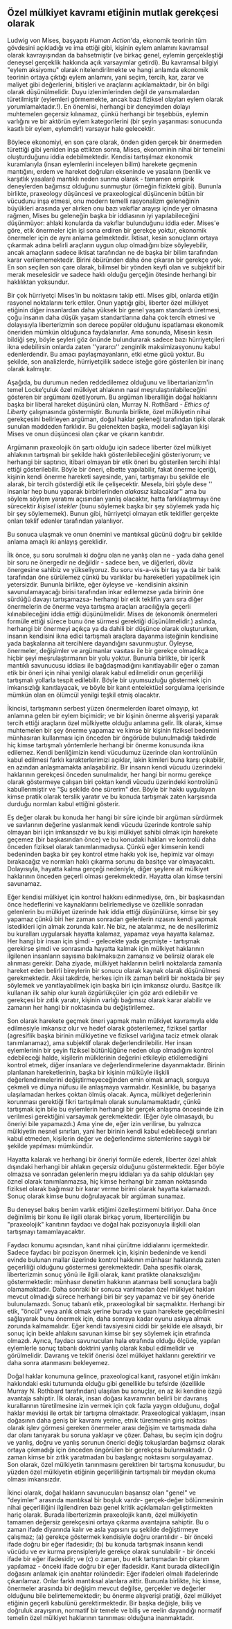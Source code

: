 ## Özel mülkiyet kavramı etiğinin mutlak gerekçesi olarak

Ludwig von Mises, başyapıtı *Human Action*'da, ekonomik teorinin tüm gövdesini açıkladığı ve ima ettiği gibi, kişinin eylem anlamını kavramsal olarak kavrayışından da bahsetmiştir (ve birkaç genel, eylemin gerçekleştiği deneysel gerçeklik hakkında açık varsayımlar getirdi). Bu kavramsal bilgiyi "eylem aksiyomu" olarak nitelendirilmekte ve hangi anlamda ekonomik teorinin ortaya çıktığı eylem anlamını, yani seçim, tercih, kar, zarar ve maliyet gibi değerlerini, bitişleri ve araçlarını açıklamaktadır, bir ön bilgi olarak düşünülmelidir. Duyu izlenimlerinden değil de yansımalardan türetilmiştir (eylemleri görmemekte, ancak bazı fiziksel olayları eylem olarak yorumlamaktadır.!). En önemlisi, herhangi bir deneyimden dolayı muhtemelen geçersiz kılınamaz, çünkü herhangi bir teşebbüs, eylemin varlığını ve bir aktörün eylem kategorilerini (bir şeyin yaşanması sonucunda kasıtlı bir eylem, eylemdir!) varsayar hale gelecektir.

Böylece ekonomiyi, en son çare olarak, önden giden gerçek bir önermeden türettiği gibi yeniden inşa ettikten sonra, Mises, ekonominin nihai bir temelini oluşturduğunu iddia edebilmektedir. Kendisi tartışılmaz ekonomik kuramlarıyla (insan eylemlerini inceleyen bilim) harekete geçmenin mantığını, erdem ve hareket doğruları ekseninde ve yasaların (benlik ve karşıtlık yasaları) mantıklı neden sunma olarak - tamamen empirik deneylerden bağımsız olduğunu sunmuştur (örneğin fizikteki gibi). Bununla birlikte, praxeology düşüncesi ve praxeological düşüncenin bütün bir vücudunu inşa etmesi, onu modern temelli rasyonalizm geleneğinin büyükleri arasında yer alırken onu bazı vakıflar arayışı içinde yer olmasına rağmen, Mises bu geleneğin başka bir iddiasının iyi yapılabileceğini düşünmüyor: ahlaki konularda da vakıflar bulunduğunu iddia eder. Mises'e göre, etik önermeler için işi sona erdiren bir gerekçe yoktur, ekonomik önermeler için de aynı anlama gelmektedir. İktisat, kesin sonuçların ortaya çıkarmak adına belirli araçların uygun olup olmadığını bize söyleyebilir, ancak amaçların sadece iktisat tarafından ne de başka bir bilim tarafından karar verilememektedir. Birini öbüründen daha öne çıkaran bir gerekçe yok. En son seçilen son çare olarak, bilimsel bir yönden keyfi olan ve subjektif bir merak meselesidir ve sadece haklı olduğu gerçeğin ötesinde herhangi bir haklılıktan yoksundur.

Bir çok hürriyetçi Mises'in bu noktasını takip etti. Mises gibi, onlarda etiğin rasyonel noktalarını terk ettiler. Onun yaptığı gibi, liberter özel mülkiyet etiğinin diğer insanlardan daha yüksek bir genel yaşam standardı üretmesi, çoğu insanın daha düşük yaşam standartlarına daha çok tercih etmesi ve dolayısıyla liberterizmin son derece popüler olduğunu ispatlaması ekonomik öneriden mümkün olduğunca faydalanırlar. Ama sonunda, Misesin kesin bildiği şey, böyle şeyleri göz önünde bulundurarak sadece bazı hürriyetçileri ikna edebilirsin onlarda zaten ''yararcı'' zenginlik maksimizasyonunu kabul edenlerdendir. Bu amacı paylaşmayanların, etki etme gücü yoktur. Bu şekilde, son analizlerde, hürriyetçilik sadece isteğe göre gösterilen bir inanç olarak kalmıştır.

Aşağıda, bu durumun neden reddedilemez olduğunu ve libertarianizm'in temel Locke’çuluk özel mülkiyet ahlakının nasıl meşrulaştırılabileceğini gösteren bir argümanı özetliyorum. Bu argüman liberalliğin doğal haklarını başka bir liberal hareket düşünürü olan, Murray N. RothBard - *Ethics of Liberty* çalışmasında göstermiştir. Bununla birlikte, özel mülkiyetin nihai gerekçesini belirleyen argüman, doğal haklar geleneği tarafından tipik olarak sunulan maddeden farklıdır. Bu gelenekten başka, modeli sağlayan kişi Mises ve onun düşüncesi olan çıkar ve çıkarın kanıtıdır.

Argümanın praxeolojik ön şartı olduğu için sadece liberter özel mülkiyet ahlakının tartışmalı bir şekilde haklı gösterilebileceğini gösteriyorum; ve herhangi bir saptırıcı, itibari olmayan bir etik öneri bu gösterilen tercihi ihlal ettiği gösterilebilir. Böyle bir öneri, elbette yapılabilir, fakat önerme içeriği, kişinin kendi önerme hareketi sayesinde, yani, tartışmayı bu şekilde ele alarak, bir tercih gösterdiği etik ile çelişecektir. Mesela, biri şöyle dese '' insanlar hep bunu yaparak birbirlerinden *alakasız* kalacaklar'' ama bu söylem söylem yaratımı açısından yanlış olacaktır, hatta farklılaştırmayı öne sürecektir *kişisel istekler* (bunu söylemek başka bir şey söylemek yada hiç bir şey söylememek). Bunun gibi, hürriyetçi olmayan etik teklifler gerçekte onları teklif edenler tarafından yalanlıyor.

Bu sonuca ulaşmak ve onun önemini ve mantıksal gücünü doğru bir şekilde anlama amaçlı iki anlayış gereklidir.

İlk önce, şu soru sorulmalı ki doğru olan ne yanlış olan ne - yada daha genel bir soru ne önergedir ne değildir - sadece ben, ve diğerleri, döviz önergesine sahibiz ve yükseliyoruz. Bu soru vis-a-vis bir taş ya da bir balık tarafından öne sürülemez çünkü bu varlıklar bu hareketleri yapabilmek için yetersizdir. Bununla birlikte, eğer öyleyse ve -kendisinin aksinin savunulamayacağı birisi tarafından inkar edilemezse yada birinin öne sürdüğü davayı tartışamazsa- herhangi bir etik teklifin yanı sıra diğer önermelerin de önerme veya tartışma araçları aracılığıyla geçerli kılınabileceğini iddia ettiği düşünülmelidir. Mises de (ekonomik önermeleri formüle ettiği sürece bunu öne sürmesi gerektiği düşünülmelidir.) aslında, herhangi bir önermeyi açıkça ya da dahili bir düşünce olarak oluştururken, insanın kendisini ikna edici tartışmalı araçlara dayanma isteğinin kendisine yada başkalarına ait tercihlere dayandığını savunmuştur. Öyleyse, önermeler, değişimler ve argümanlar vasıtası ile bir gerekçe olmadıkça hiçbir şeyi meşrulaştırmanın bir yolu yoktur. Bununla birlikte, bir içerik mantıklı savunucusu iddiası ile bağdaşmadığını kanıtlayabilir eğer o zaman etik bir öneri için nihai yenilgi olarak kabul edilmelidir onun geçerliliği tartışmalı yollarla tespit edilebilir. Böyle bir uyumsuzluğu göstermek için imkansızlığı kanıtlayacak, ve böyle bir kanıt entelektüel sorgulama içerisinde mümkün olan en ölümcül yenilgi teşkil etmiş olacaktır.

İkincisi, tartışmanın serbest yüzen önermelerden ibaret olmayıp, kıt anlamına gelen bir eylem biçimidir; ve bir kişinin önerme alışverişi yaparak tercih ettiği araçların özel mülkiyette olduğu anlamına gelir. İlk olarak, kimse muhtemelen bir şey önerme yapamaz ve kimse bir kişinin fiziksel bedenini münhasıran kullanması için önceden bir öngörüde bulunulmadığı takdirde hiç kimse tartışmalı yöntemlerle herhangi bir önerme konusunda ikna edilemez. Kendi benliğimizin kendi vücudumuz üzerinde olan kontrolünün kabul edilmesi farklı karakterlerimizi açıklar, lakin kimileri buna karşı çıkabilir, en azından anlaşmamakta anlaşabiliriz. Bir insanın kendi vücudu üzerindeki haklarının gerekçesi önceden sunulmalıdır, her hangi bir normu gerekçe olarak göstermeye çalışan biri çoktan kendi vücudu üzerindeki kontrolünü kabullenmiştir ve "Şu şekilde öne sürerim" der. Böyle bir hakkı uygulayan kimse pratik olarak terslik yaratır ve bu konuda tartışmak zaten karşısında durduğu normları kabul ettiğini gösterir.

Eş değer olarak bu konuda her hangi bir süre içinde bir argüman sürdürmek ve savlarının değerine yaslanmak kendi vücudu üzerinde kontrole sahip olmayan biri için imkansızdır ve bu kişi mülkiyet sahibi olmak için harekete geçemez (bir başkasından önce) ve bu konudaki hakları ve kontrolü daha önceden fiziksel olarak tanımlanmadıysa. Çünkü eğer kimsenin kendi bedeninden başka bir şey kontrol etme hakkı yok ise, hepimiz var olmayı bırakacağız ve normları haklı çıkarma sorunu da basitçe var olmayacaktı. Dolayısıyla, hayatta kalma gerçeği nedeniyle, diğer şeylere ait mülkiyet haklarının önceden geçerli olması gerekmektedir. Hayatta olan kimse tersini savunamaz.

Eğer kendisi mülkiyet için kontrol hakkını edinmediyse, örn., bir başkasından önce hedeflerini ve kaynaklarını belirlemediyse ve özellikle sonradan gelenlerin bu mülkiyet üzerinde hak iddia ettiği düşünülürse, kimse bir şey yapamaz çünkü biri her zaman sonradan gelenlerin rızasını kendi yapmak istedikleri için almak zorunda kalır. Ne biz, ne atalarımız, ne de nesillerimiz bu kuralları uygularsak hayatta kalamaz, yapamaz veya hayatta kalamaz. Her hangi bir insan için şimdi - gelecekte yada geçmişte - tartışmak gerekirse şimdi ve sonrasında hayatta kalmak için mülkiyet haklarının ilgilenen insanların sayısına bakılmaksızın zamansız ve belirsiz olarak ele alınması gerekir. Daha ziyade, mülkiyet haklarının belirli noktalarda zamanla hareket eden belirli bireylerin bir sonucu olarak kaynak olarak düşünülmesi gerekmektedir. Aksi takdirde, herkes için ilk zaman belirli bir noktada bir şey söylemek ve yanıtlayabilmek için başka biri için imkansız olurdu. Basitçe ilk kullanan ilk sahip olur kuralı özgürlükçüler için göz ardı edilebilir ve gerekçesi bir zıtlık yaratır, kişinin varlığı bağımsız olarak karar alabilir ve zamanın her hangi bir noktasında bu değiştirilemez.

Son olarak harekete geçmek öneri yapmak malın mülkiyet kavramıyla elde edilmesiyle imkansız olur ve hedef olarak gösterilemez, fiziksel şartlar (agresiflik başka birinin mülkiyetine ve fiziksel varlığına taciz etmek olarak tanımlanamaz), ama subjektif olarak değerlendirilebilir. Her insan eylemlerinin bir şeyin fiziksel bütünlüğüne neden olup olmadığını kontrol edebileceği halde, kişilerin mülklerinin değerini etkileyip etkilemediğini kontrol etmek, diğer insanlara ve değerlendirmelerine dayanmaktadır. Birinin planlanan hareketlerinin, başka bir kişinin mülküyle ilişkili değerlendirmelerini değiştirmeyeceğinden emin olmak amaçlı, sorguya çekmeli ve dünya nüfusu ile anlaşmaya varmalıdır. Kesinlikle, bu başarıya ulaşılamadan herkes çoktan ölmüş olacak. Ayrıca, mülkiyet değerlerinin korunması gerektiği fikri tartışılmalı olarak sunulamamaktadır, çünkü tartışmak için bile bu eylemlerin herhangi bir gerçek anlaşma öncesinde izin verilmesi gerektiğini varsaymak gerekmektedir. (Eğer öyle olmasaydı, bu öneriyi bile yapamazdı.) Ama yine de, eğer izin verilirse, bu yalnızca mülkiyetin nesnel sınırları, yani her birinin kendi kabul edebileceği sınırları kabul etmeden, kişilerin değer ve değerlendirme sistemlerine saygılı bir şekilde yapılması mümkündür.

Hayatta kalarak ve herhangi bir öneriyi formüle ederek, liberter özel ahlak dışındaki herhangi bir ahlakın geçersiz olduğunu göstermektedir. Eğer böyle olmazsa ve sonradan gelenlerin meşru iddiaları ya da sahip oldukları şey öznel olarak tanımlanmazsa, hiç kimse herhangi bir zaman noktasında fiziksel olarak bağımsız bir karar verme birimi olarak hayatta kalamazdı. Sonuç olarak kimse bunu doğrulayacak bir argüman sunamaz.

Bu deneysel bakış benim varlık etiğimi özelleştirmemi bitiriyor. Daha önce değinilmiş bir konu ile ilgili olarak birkaç yorum, liberterciliğin bu "praxeolojik" kanıtının faydacı ve doğal hak pozisyonuyla ilişkili olan tartışmayı tamamlayacaktır.

Faydacı konumu açısından, kanıt nihai çürütme iddialarını içermektedir. Sadece faydacı bir pozisyon önermek için, kişinin bedeninde ve kendi evinde bulunan mallar üzerinde kontrol hakkının münhasır haklarında zaten geçerliliği olduğunu göstermesi gerekmektedir. Daha spesifik olarak, liberterizmin sonuç yönü ile ilgili olarak, kanıt pratikte olanaksızlığını göstermektedir: münhasır denetim hakkının atanması belli sonuçlara bağlı olamamaktadır. Daha sonraki bir sonuca varılmadan özel mülkiyet hakları mevcut olmadığı sürece herhangi biri bir şey yapamaz ve bir şey öneride bulunulamazdı. Sonuç tabanlı etik, praxeologikal bir saçmalıktır. Herhangi bir etik, "öncül" veya anlık olmak yerine burada ve şuan harekete geçebilmesini sağlayarak bunu önermek için, daha sonraya kadar oyunu askıya almak zorunda kalmamalıdır. Eğer kendi tavsiyesini ciddi bir şekilde ele alsaydı, bir sonuç için bekle ahlakını savunan kimse bir şey söylemek için etrafında olmazdı. Ayrıca, faydacı savunucuları hala etrafında olduğu ölçüde, yapılan eylemlerle sonuç tabanlı doktrini yanlış olarak kabul edilmelidir ve görülmelidir. Davranış ve teklif önerisi özel mülkiyet haklarını gerektirir ve daha sonra atanmasını bekleyemez.

Doğal haklar konumuna gelince, praxeological kanıt, rasyonel etiğin imkânı hakkındaki eski tutumunda olduğu gibi genellikle bu tefsirde (özellikle Murray N. Rothbard tarafından) ulaşılan bu sonuçlar, en az iki kendine özgü avantaja sahiptir. İlk olarak, insan doğası kavramının belirli bir davranış kurallarının türetilmesine izin vermek için çok fazla yaygın olduğunu, doğal haklar mevkisi ile ortak bir tartışma olmaktadır. Praxeological yaklaşım, insan doğasının daha geniş bir kavramı yerine, etnik türetmenin giriş noktası olarak işlev görmesi gereken önermeler arası değişim ve tartışmada daha dar olanı tanıyarak bu soruna yaklaşır ve çözer. Dahası, bu seçim için doğru ve yanlış, doğru ve yanlış sorunun önerici değiş tokuşlardan bağımsız olarak ortaya çıkmadığı için önceden öngörülen bir gerekçesi bulunmaktadır. O zaman kimse bir zıtlık yaratmadan bu başlangıç noktasını sorgulayamaz. Son olarak, özel mülkiyetin tanınmasını gerektiren bir tartışma konusudur, bu yüzden özel mülkiyetin etiğinin geçerliliğinin tartışmalı bir meydan okuma olması imkansızdır.

İkinci olarak, doğal hakların savunucuları başarısız olan "genel" ve "deyimler" arasında mantıksal bir boşluk vardır- gerçek-değer bölünmesinin nihai geçerliliğini ilgilendiren bazı genel kritik açıklamaları geliştirmekten hariç olarak. Burada liberterizmin praxeolojik kanıtı, özel mülkiyetin tamamen değersiz gerekçesini ortaya çıkarma avantajına sahiptir. Bu o zaman ifade diyarında kalır ve asla yapısını şu şekilde değiştirmeye çalışmaz; (a) gerekçe göstermek kendisiyle doğru orantılıdır - bir önceki ifade doğru bir eğer ifadesidir; (b) bu konuda tartışmak insanın kendi vücüdu ve ev kurma prensipleriyle gerekçe olarak sunulabilir - bir önceki ifade bir eğer ifadesidir; ve (c) o zaman, bu etik tartışmadan bir çıkarım yapılamaz - önceki ifade doğru bir eğer ifadesidir. Kanıt burada dikteciliğin doğasını anlamak için anahtar rolündedir: Eğer ifadeleri olmalı ifadelerinde çıkarılamaz. Onlar farklı mantıksal alanlara aittir. Bununla birlikte, hiç kimse, önermeler arasında bir değişim mevcut değilse, gerçekler ve değerler olduğunu bile belirtememektedir; bu önerme alışverişi pratiği, özel mülkiyet etiğinin geçerli kabulünü gerektirmektedir. Bir başka değişle, biliş ve doğruluk arayışının, normatif bir temele ve biliş ve reelin dayandığı normatif temelin özel mülkiyet haklarının tanınması olduğuna inanmaktadır.
